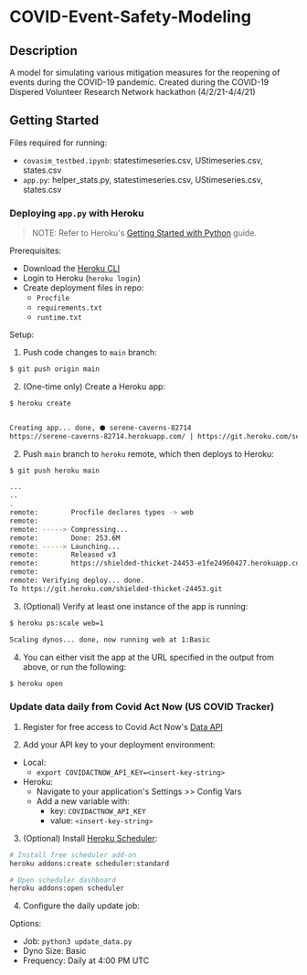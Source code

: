 # COVID-Event-Safety-Modeling

## Description
A model for simulating various mitigation measures for the reopening of events during the COVID-19 pandemic. Created during the COVID-19 Dispered Volunteer Research Network hackathon (4/2/21-4/4/21)


## Getting Started

Files required for running:
* `covasim_testbed.ipynb`: statestimeseries.csv, UStimeseries.csv, states.csv
* `app.py`: helper_stats.py, statestimeseries.csv, UStimeseries.csv, states.csv

### Deploying `app.py` with Heroku
> NOTE: Refer to Heroku's [Getting Started with Python](https://devcenter.heroku.com/articles/getting-started-with-python) guide.

Prerequisites:
* Download the [Heroku CLI](https://devcenter.heroku.com/articles/heroku-cli)
* Login to Heroku (`heroku login`)
* Create deployment files in repo: 
  * `Procfile`
  * `requirements.txt`
  * `runtime.txt`

Setup:
1. Push code changes to `main` branch:
```bash
$ git push origin main
```

2. (One-time only) Create a Heroku app:
```bash
$ heroku create


Creating app... done, ⬢ serene-caverns-82714
https://serene-caverns-82714.herokuapp.com/ | https://git.heroku.com/serene-caverns-82714.git
```

2. Push `main` branch to `heroku` remote, which then deploys to Heroku:
```bash
$ git push heroku main

...
..
.
remote:        Procfile declares types -> web
remote: 
remote: -----> Compressing...
remote:        Done: 253.6M
remote: -----> Launching...
remote:        Released v3
remote:        https://shielded-thicket-24453-e1fe24960427.herokuapp.com/ deployed to Heroku
remote: 
remote: Verifying deploy... done.
To https://git.heroku.com/shielded-thicket-24453.git
```

3. (Optional) Verify at least one instance of the app is running:
```bash
$ heroku ps:scale web=1

Scaling dynos... done, now running web at 1:Basic
```

4. You can either visit the app at the URL specified in the output from above, or run the following:
```bash
$ heroku open
```

### Update data daily from Covid Act Now (US COVID Tracker)
1. Register for free access to Covid Act Now's [Data API](https://covidactnow.org/data-api)

2. Add your API key to your deployment environment:

* Local: 
  * `export COVIDACTNOW_API_KEY=<insert-key-string>`
* Heroku:
  * Navigate to your application's Settings >> Config Vars
  * Add a new variable with:
    * key: `COVIDACTNOW_API_KEY`
    * value: `<insert-key-string>`

3. (Optional) Install [Heroku Scheduler](https://devcenter.heroku.com/articles/scheduler):

```bash
# Install free scheduler add-on
heroku addons:create scheduler:standard

# Open scheduler dashboard
heroku addons:open scheduler
```

4. Configure the daily update job:

Options:
* Job: `python3 update_data.py`
* Dyno Size: Basic
* Frequency: Daily at 4:00 PM UTC